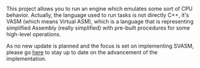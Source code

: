 This project allows you to run an engine which emulates some sort of CPU behavior. Actually, the language used to run tasks is not directly C++, 
it's VASM (which means Virtual ASM), which is a language that is representing simplified Assembly (really simplified) with pre-built procedures 
for some high-level operations.

As no new update is planned and the focus is set on implementing SVASM, please go [here](https://github.com/AProgrammablePhoenix/VirtualThreadingEngine/tree/main/SVASM)
to stay up to date on the advancement of the implementation.